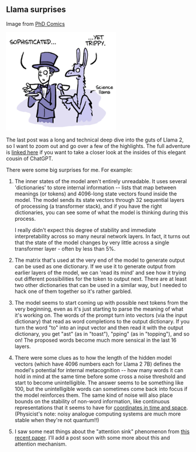 ## Llama surprises

Image from [PhD Comics](https://phdcomics.com/comics/archive.php?comicid=1959)

<img src="/docs/assets/img/PhD-llama.png" target="_blank" rel="noreferrer noopener" alt="Llama transformer diagram" width="300" />

The last post was a long and technical deep dive into the guts of Llama 2, so I want to zoom out and go over a 
few of the highlights.  The full adventure is [linked here](https://landrewwray.github.io/2023/10/19/Inside-LLaMA-2.html) if you want to take a closer look at the insides of 
this elegant cousin of ChatGPT.

There were some big surprises for me.  For example:

1. The inner states of the model aren't entirely unreadable.  It uses several 'dictionaries' to store internal 
information -- lists that map between meanings (or tokens) and 4096-long state vectors found inside the model.  The 
model sends its state vectors through 32 sequential layers of processing (a transformer stack), and if you have the 
right dictionaries, you can see some of what the model is thinking during this process.
    
    I really didn't expect this degree of stability and immediate interpretability across so many neural network layers.  In fact, it turns out that the state of the model changes by very little across a single transformer layer - often by less than 5%.

2. The matrix that's used at the very end of the model to generate output can be used as one dictionary. If we use it 
to generate output from earlier layers of the model, we can 'read its mind' and see how it trying out different 
possibilities for the token to output next. There are at least two other dictionaries that can be used in a similar 
way, but I needed to hack one of them together so it's rather garbled.

3. The model seems to start coming up with possible next tokens from the very beginning, even as it's just starting 
to parse the meaning of what it's working on.  The words of the prompt turn into vectors (via the input dictionary) 
that read as word completions to the output dictionary.  If you turn the word "to" into an input vector and then 
read it with the output dictionary, you get "ast" (as in "toast"), "pping" (as in "topping"), and so on!  The proposed 
words become much more sensical in the last 16 layers.

4. There were some clues as to how the length of the hidden model vectors (which have 4096 numbers each for Llama 2 7B) defines 
the model's potential for internal metacognition -- how many words it can hold in mind at the same time before some 
cross a noise threshold and start to become unintelligible. The answer seems to be something like 100, but the unintelligible
words can sometimes come back into focus if the model reinforces them.  The same kind of noise will also place bounds on the
stability of non-word information, like continuous representations that it seems to have for
<a href = "https://arxiv.org/abs/2310.02207" target = "_blank" rel = "noreferrer noopener">coordinates in time and space</a>.
(Physicist's note: noisy analogue computing systems are much more stable when they're not quantum!!)

5. I saw some neat things about the "attention sink" phenomenon from
<a href = "https://arxiv.org/abs/2309.17453" target = "_blank" rel = "noreferrer noopener">this recent paper</a>.  I'll
add a post soon with some more about this and attention mechanism.
